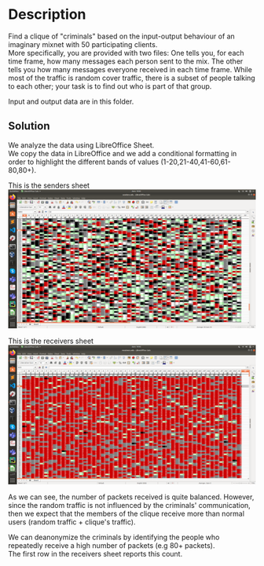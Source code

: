 # Description

Find a clique of "criminals" based on the input-output behaviour of an imaginary mixnet with 50 participating clients.  
More specifically, you are provided with two files: One tells you, for each time frame, how many messages each person sent to the mix. The other tells you how many messages everyone received in each time frame. While most of the traffic is random cover traffic, there is a subset of people talking to each other; your task is to find out who is part of that group.

Input and output data are in this folder.


## Solution

We analyze the data using LibreOffice Sheet.  
We copy the data in LibreOffice and we add a conditional formatting in order to highlight the different bands of values (1-20,21-40,41-60,61-80,80+).  

This is the senders sheet
![Picture of senders](senders.png)

This is the receivers sheet
![Picture of receivers](receivers.png)


As we can see, the number of packets received is quite balanced. However, since the random traffic is not influenced by the criminals' communication, then we expect that the members of the clique receive more than normal users (random traffic + clique's traffic).  

We can deanonymize the criminals by identifying the people who repeatedly receive a high number of packets (e.g 80+ packets).  
The first row in the receivers sheet reports this count.
